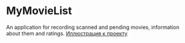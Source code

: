 # MyMovieList
An application for recording scanned and pending movies, information about them and ratings.
[Иллюстрация к проекту](https://github.com/Dextron11/MyMovieList/MyMovieList.png)
